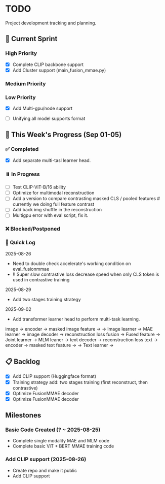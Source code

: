 # TODO

Project development tracking and planning.

## 🎯 Current Sprint

### High Priority
- [x] Complete CLIP backbone support
- [x] Add Cluster support (main_fusion_mmae.py)

### Medium Priority

### Low Priority
- [x] Add Multi-gpu/node support
- [ ] Unifying all model supports format


## 📅 This Week's Progress (Sep 01-05)

### ✅ Completed
- [x] Add separate multi-tasl learner head.

### ⏸️ In Progress
- [ ] Test CLIP-ViT-B/16 ability
- [ ] Optimize for multimodal reconstruction 
- [ ] Add a version to compare contrasting masked CLS / pooled features  # currently we doing full feature contrast
- [ ] Add back img shuffle in the reconstruction
- [ ] Multigpu error with eval script, fix it.

### ❌ Blocked/Postponed


### 📓 Quick Log

2025-08-26
- Need to double check accelerate's working condition on eval_fusionmmae
- ‼️ Super slow contrastive loss decrease speed when only CLS token is used in contrastive training

2025-08-29
- Add two stages training strategy

2025-09-02
- Add transformer learner head to perform multi-task learning.

image -> encoder -> masked image feature ->                         -> Image learner -> 
                                                                                        MAE learner -> image decoder -> reconstruction loss
                                            fusion -> Fused feature -> Joint learner ->
                                                                                        MLM leaner -> text decoder -> reconstruction loss
text ->  encoder -> masked text feature  ->                         -> Text learner  ->

## 📋 Backlog

- [x] Add CLIP support (Huggingface format)
- [x] Training strategy add: two stages training (first reconstruct, then contrastive)
- [x] Optimize FusionMMAE decoder
- [x] Optimize FusionMMAE decoder

## Milestones

### Basic Code Created (? ~ 2025-08-25)
- Complete single modality MAE and MLM code
- Complete basic ViT + BERT MMAE training code

### Add CLIP support (2025-08-26)
- Create repo and make it public
- Add CLIP support